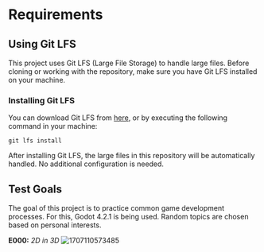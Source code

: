 # Requirements

## Using Git LFS

This project uses Git LFS (Large File Storage) to handle large files. Before cloning or working with the repository, make sure you have Git LFS installed on your machine.

### Installing Git LFS

You can download Git LFS from [here](https://git-lfs.github.com/), or by executing the following command in your machine:

```
git lfs install
```

After installing Git LFS, the large files in this repository will be automatically handled. No additional configuration is needed.



## Test Goals

The goal of this project is to practice common game development processes. For this, Godot 4.2.1 is being used. Random topics are chosen based on personal interests.


**E000:** *2D in 3D*
![1707110573485](image/README/1707110573485.png)
